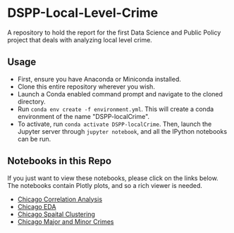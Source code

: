 # DSPP-Local-Level-Crime
A repository to hold the report for the first Data Science and Public Policy project that deals with analyzing local level crime. 

## Usage

- First, ensure you have Anaconda or Miniconda installed. 
- Clone this entire repository wherever you wish.
- Launch a Conda enabled command prompt and navigate to the cloned directory.
- Run `conda env create -f environment.yml`. This will create a conda environment of the name "DSPP-localCrime".
- To activate, run `conda activate DSPP-localCrime`. Then, launch the Jupyter server through `jupyter notebook`, and all the IPython notebooks can be run.

## Notebooks in this Repo

If you just want to view these notebooks, please click on the links below. The notebooks contain Plotly plots, and so a rich viewer is needed.

- [Chicago Correlation Analysis](https://nbviewer.jupyter.org/github/MughilM/DSPP-Local-Level-Crime/blob/master/Chicago-Correlation-Analysis.ipynb)
- [Chicago EDA](https://nbviewer.jupyter.org/github/MughilM/DSPP-Local-Level-Crime/blob/master/Chicago-EDA.ipynb)
- [Chicago Spaital Clustering](https://nbviewer.jupyter.org/github/MughilM/DSPP-Local-Level-Crime/blob/master/Chicago-Spatial-Clustering.ipynb)
- [Chicago Major and Minor Crimes](https://nbviewer.jupyter.org/github/MughilM/DSPP-Local-Level-Crime/blob/master/Chicago_Major_Minor.ipynb)

